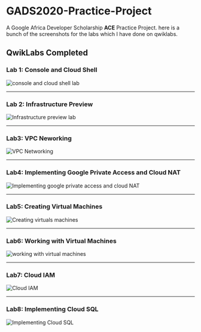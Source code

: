 # GADS2020-Practice-Project

A Google Africa Developer Scholarship **ACE** Practice Project.
here is a bunch of the screenshots for the labs which I have done on qwiklabs.

## QwikLabs Completed

### Lab 1: Console and Cloud Shell

![console and cloud shell lab](screenshots/console-and-cloud-shell.jpeg)

---

### Lab 2: Infrastructure Preview

![Infrastructure preview lab](screenshots/infrastructure-preview-lab.jpeg)

---

### Lab3: VPC Neworking

![VPC Networking](screenshots/vpc-networking.jpeg)

---

### Lab4: Implementing Google Private Access and Cloud NAT

![Implementing google private access and cloud NAT](screenshots/private-google-access-and-cloud-nat.jpeg)

---

### Lab5: Creating Virtual Machines

![Creating virtuals machines](screenshots/creating-virtual-machines.jpeg)

---

### Lab6: Working with Virtual Machines

![working with virtual machines](screenshots/working-with-virtual-machines.jpeg)

---

### Lab7: Cloud IAM

![Cloud IAM](screenshots/cloud-IAM.jpeg)

---

### Lab8: Implementing Cloud SQL

![Implementing Cloud SQL](screenshots/implementing-cloud-SQL.jpeg)
